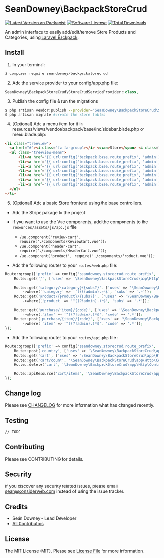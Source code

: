 # SeanDowney\BackpackStoreCrud

[![Latest Version on Packagist][ico-version]](link-packagist)
[![Software License][ico-license]](LICENSE.md)
[![Total Downloads][ico-downloads]][link-downloads]

An admin interface to easily add/edit/remove Store Products and Categories, using [Laravel Backpack](laravelbackpack.com).

## Install

1) In your terminal:

``` bash
$ composer require seandowney/backpackstorecrud
```

2) Add the service provider to your config/app.php file:
```php
SeanDowney\BackpackStoreCrud\StoreCrudServiceProvider::class,
```

3) Publish the config file & run the migrations
```bash
$ php artisan vendor:publish --provider="SeanDowney\BackpackStoreCrud\StoreCrudServiceProvider" #publish config, view  and migration files
$ php artisan migrate #create the store tables
```

4) [Optional] Add a menu item for it in resources/views/vendor/backpack/base/inc/sidebar.blade.php or menu.blade.php:

```html
<li class="treeview">
  <a href="#"><i class="fa fa-group"></i> <span>Store</span> <i class="fa fa-angle-left pull-right"></i></a>
  <ul class="treeview-menu">
      <li><a href="{{ url(config('backpack.base.route_prefix', 'admin') . '/'.config('seandowney.storecrud.route_prefix', 'store').'/product') }}"><i class="fa fa-newspaper-o"></i> <span>Products</span></a></li>
      <li><a href="{{ url(config('backpack.base.route_prefix', 'admin') . '/'.config('seandowney.storecrud.route_prefix', 'store').'/category') }}"><i class="fa fa-newspaper-o"></i> <span>Categories</span></a></li>
      <li><a href="{{ url(config('backpack.base.route_prefix', 'admin') . '/'.config('seandowney.storecrud.route_prefix', 'store').'/price_option') }}"><i class="fa fa-list"></i> <span>Price Options</span></a></li>
      <li><a href="{{ url(config('backpack.base.route_prefix', 'admin') . '/'.config('seandowney.storecrud.route_prefix', 'store').'/price_group') }}"><i class="fa fa-tag"></i> <span>Price Groups</span></a></li>
      <li><a href="{{ url(config('backpack.base.route_prefix', 'admin') . '/'.config('seandowney.storecrud.route_prefix', 'store').'/delivery_option') }}"><i class="fa fa-list"></i> <span>Delivery Options</span></a></li>
      <li><a href="{{ url(config('backpack.base.route_prefix', 'admin') . '/'.config('seandowney.storecrud.route_prefix', 'store').'/delivery_group') }}"><i class="fa fa-tag"></i> <span>Delivery Groups</span></a></li>
      <li><a href="{{ url(config('backpack.base.route_prefix', 'admin') . '/'.config('seandowney.storecrud.route_prefix', 'store').'/order') }}"><i class="fa fa-tag"></i> <span>Orders</span></a></li>
  </ul>
</li>
```

5) [Optional] Add a basic Store frontend using the base controllers.

* Add the Stripe pakage to the project
* If you want to use the Vue components, add the components to the `resources/assets/js/app.js` file
    * `Vue.component('review-cart', require('./components/ReviewCart.vue'));`
    * `Vue.component('header-cart', require('./components/HeaderCart.vue'));`
    * `Vue.component('product', require('./components/Product.vue'));`

* Add the following routes to your `routes/web.php` file:

```php
Route::group(['prefix' => config('seandowney.storecrud.route_prefix', 'store')], function () {
    Route::get('/', ['uses' => '\SeanDowney\BackpackStoreCrud\app\Http\Controllers\StoreController@index']);

    Route::get('category/{category}/{subs?}', ['uses' => '\SeanDowney\BackpackStoreCrud\app\Http\Controllers\StoreController@category'])
        ->where(['category' => '^((?!admin).)*$', 'subs' => '.*']);
    Route::get('product/{product}/{subs?}', ['uses' => '\SeanDowney\BackpackStoreCrud\app\Http\Controllers\ProductController@index'])
        ->where(['product' => '^((?!admin).)*$', 'subs' => '.*']);

    Route::get('purchase/{item}/{code}', ['uses' => '\SeanDowney\BackpackStoreCrud\app\Http\Controllers\PurchaseController@show'])
        ->where(['item' => '^((?!admin).)*$', 'code' => '.*']);
    Route::post('purchase/{item}/{code}', ['uses' => '\SeanDowney\BackpackStoreCrud\app\Http\Controllers\PurchaseController@pay'])
        ->where(['item' => '^((?!admin).)*$', 'code' => '.*']);
});
```

* Add the following routes to your `routes/api.php` file :

```php
Route::group(['prefix' => config('seandowney.storecrud.route_prefix', 'store'), 'middleware' => $middleware], function () {
    Route::post('country', ['uses' => '\SeanDowney\BackpackStoreCrud\app\Http\Controllers\PurchaseController@countryDelivery']);
    Route::get('cart', ['uses' => '\SeanDowney\BackpackStoreCrud\app\Http\Controllers\CartController@cart']);
    Route::get('cart/count', '\SeanDowney\BackpackStoreCrud\app\Http\Controllers\PurchaseController@count');
    Route::delete('cart', '\SeanDowney\BackpackStoreCrud\app\Http\Controllers\CartController@destroy');

    Route::apiResource('cart/items', '\SeanDowney\BackpackStoreCrud\app\Http\Controllers\CartItemController', ['only' => ['store', 'update', 'destroy']]);
});
```


## Change log

Please see [CHANGELOG](CHANGELOG.md) for more information what has changed recently.


## Testing

``` bash
// TODO
```

## Contributing

Please see [CONTRIBUTING](CONTRIBUTING.md) for details.

## Security

If you discover any security related issues, please email sean@considerweb.com instead of using the issue tracker.

## Credits

- Seán Downey - Lead Developer
- [All Contributors][link-contributors]

## License

The MIT License (MIT). Please see [License File](LICENSE.md) for more information.

[ico-version]: https://img.shields.io/packagist/v/seandowney/backpackstorecrud.svg?style=flat-square
[ico-license]: https://img.shields.io/badge/license-MIT-brightgreen.svg?style=flat-square
[ico-downloads]: https://img.shields.io/packagist/dt/seandowney/backpackstorecrud.svg?style=flat-square

[link-packagist]: https://packagist.org/packages/seandowney/backpackstorecrud
[link-downloads]: https://packagist.org/packages/seandowney/backpackstorecrud
[link-contributors]: ../../contributors
